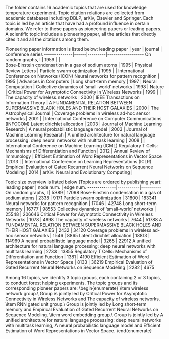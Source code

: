 The folder contains 16 academic topics that are used for knowledge temperature experiment.
Topic citation relations are collected from academic databases including DBLP, arXiv, Elsevier and Springer. 
Each topic is led by an article that have had a profound influence in certain domains. We refer to these papers as pioneering papers or leading papers.
A scientific topic includes a pioneering paper, all the articles that directly cites it and all the citations among them. 

Pioneering paper information is listed below:
leading paper | year | journal | conference series 
--------------|------|---------|------------------
On random graphs, I | 1959 | |  
Bose-Einstein condensation in a gas of sodium atoms | 1995 | Physical Review Letters |
Particle swarm optimization | 1995 | | International Conference on Networks (ICON)
Neural networks for pattern recognition | 1995 | Advances in Computers | 
Long short-term memory | 1997 | Neural Computation | 
Collective dynamics of ‘small-world’ networks | 1998 | Nature | 
Critical Power for Asymptotic Connectivity in Wireless Networks | 1999 |  | 
The capacity of wireless networks | 2000 | IEEE Transactions on Information Theory | 
A FUNDAMENTAL RELATION BETWEEN SUPERMASSIVE BLACK HOLES AND THEIR HOST GALAXIES | 2000 | The Astrophysical Journal | 
Coverage problems in wireless ad-hoc sensor networks | 2001 | | International Conference on Computer Communications (INFOCOM)
Latent dirichlet allocation | 2003 | Journal of Machine Learning Research |
A neural probabilistic language model | 2003 | Journal of Machine Learning Research | 
A unified architecture for natural language processing: deep neural networks with multitask learning | 2008 | | International Conference on Machine Learning (ICML)
Regulatory T Cells: Mechanisms of Differentiation and Function | 2012 | Annual Review of Immunology | 
Efficient Estimation of Word Representations in Vector Space | 2013 |  | International Conference on Learning Representations (ICLR)
Empirical Evaluation of Gated Recurrent Neural Networks on Sequence Modeling | 2014 | arXiv: Neural and Evolutionary Computing |


Topic size overview is listed below (Topics are ordered by publishing year): 
leading paper | node num. | edge num.
--------------|-----------|----------
On random graphs, I | 5389 | 17098
Bose-Einstein condensation in a gas of sodium atoms | 2338 | 9171
Particle swarm optimization | 31800 | 183341 
Neural networks for pattern recognition | 17046 | 42748
Long short-term memory | 16777 | 98553
Collective dynamics of ‘small-world’ networks | 25548 | 206646 
Critical Power for Asymptotic Connectivity in Wireless Networks | 1078 | 4998
The capacity of wireless networks | 7644 | 51788
A FUNDAMENTAL RELATION BETWEEN SUPERMASSIVE BLACK HOLES AND THEIR HOST GALAXIES | 2432 | 34120 
Coverage problems in wireless ad-hoc sensor networks | 1546 | 8865 
Latent dirichlet allocation | 18813 | 114969
A neural probabilistic language model | 3265 | 22912
A unified architecture for natural language processing: deep neural networks with multitask learning | 2733 | 13855
Regulatory T Cells: Mechanisms of Differentiation and Function | 1381 | 4190 
Efficient Estimation of Word Representations in Vector Space | 8133 | 36219
Empirical Evaluation of Gated Recurrent Neural Networks on Sequence Modeling | 2282 | 4675


Among 16 topics, we identify 3 topic groups, each containing 2 or 3 topics, to conduct forest helping experiments. The topic groups and its corresponding pioneer papers are:
\begin{enumerate}
    \item wireless network group.\\ Group is jointly led by Critical Power for Asymptotic Connectivity in Wireless Networks and The capacity of wireless networks.
    \item RNN gated unit group.\\ Group is jointly led by Long short-term memory and Empirical Evaluation of Gated Recurrent Neural Networks on Sequence Modeling.
    \item word embedding group.\\ Group is jointly led by A unified architecture for natural language processing: deep neural networks with multitask learning, A neural probabilistic language model and Efficient Estimation of Word Representations in Vector Space.
\end{enumerate}
